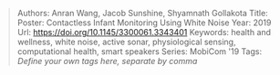 > Authors: Anran Wang, Jacob Sunshine, Shyamnath Gollakota
> Title: Poster: Contactless Infant Monitoring Using White Noise
> Year: 2019
> Url: https://doi.org/10.1145/3300061.3343401
> Keywords: health and wellness, white noise, active sonar, physiological sensing, computational health, smart speakers
> Series: MobiCom '19
> Tags: *Define your own tags here, separate by comma*